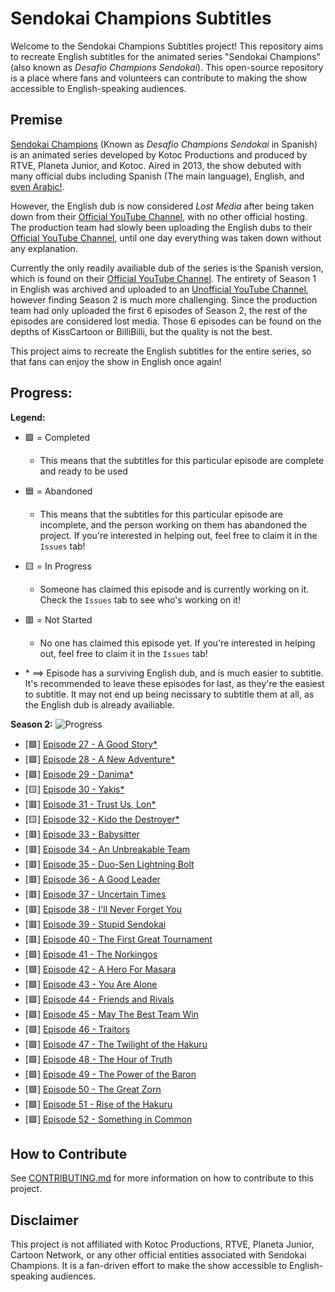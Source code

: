 # Sendokai Champions Subtitles 
Welcome to the Sendokai Champions Subtitles project! This repository aims to recreate English subtitles for the animated series "Sendokai Champions" (also known as *Desafio Champions Sendokai*). This open-source repository is a place where fans and volunteers can contribute to making the show accessible to English-speaking audiences.

## Premise 
[Sendokai Champions](http://www.sendokaichampions.com/) (Known as *Desafio Champions Sendokai* in Spanish) is an animated series developed by Kotoc Productions and produced by RTVE, Planeta Junior, and Kotoc. Aired in 2013, the show debuted with many official dubs including Spanish (The main language), English, and [even Arabic!](https://www.arabic-toons.com/m7arbi-sendokai-1434722187-11103.html#sets).

However, the English dub is now considered *Lost Media* after being taken down from their [Official YouTube Channel](https://www.youtube.com/@SendokaiChampionsEnglish), with no other official hosting. The production team had slowly been uploading the English dubs to their [Official YouTube Channel](https://www.youtube.com/@SendokaiChampionsEnglish), until one day everything was taken down without any explanation. 

Currently the only readily availiable dub of the series is the Spanish version, which is found on their [Official YouTube Channel](https://www.youtube.com/@SendokaiChampions). The entirety of Season 1 in English was archived and uploaded to an [Unofficial YouTube Channel](https://www.youtube.com/@sendokaichampions7678), however finding Season 2 is much more challenging. Since the production team had only uploaded the first 6 episodes of Season 2, the rest of the episodes are considered lost media. Those 6 episodes can be found on the depths of KissCartoon or BilliBilli, but the quality is not the best.

This project aims to recreate the English subtitles for the entire series, so that fans can enjoy the show in English once again! 

## Progress:

**Legend:**
- 🟩 = Completed
    - This means that the subtitles for this particular episode are complete and ready to be used
- 🟦 = Abandoned
    - This means that the subtitles for this particular episode are incomplete, and the person working on them has abandoned the project. If you're interested in helping out, feel free to claim it in the `Issues` tab!
- 🟨 = In Progress
    - Someone has claimed this episode and is currently working on it. Check the `Issues` tab to see who's working on it!
- 🟥 = Not Started
    - No one has claimed this episode yet. If you're interested in helping out, feel free to claim it in the `Issues` tab!

- \* $\implies$ Episode has a surviving English dub, and is much easier to subtitle. It's recommended to leave these episodes for last, as they're the easiest to subtitle. It may not end up being necissary to subtitle them at all, as the English dub is already availiable.


**Season 2:** ![Progress](https://img.shields.io/badge/Progress-57%25-blue?style=flat&logo=appveyor&logoColor=white&color=blue)
- [🟩] [Episode 27 - A Good Story*](./s2/en/27%20-%20A%20Good%20Story.en.srt)
- [🟩] [Episode 28 - A New Adventure*](./s2/en/28%20-%20A%20New%20Adventure.en.srt)
- [🟩] [Episode 29 - Danima*](./s2/en/29%20-%20Danima.en.srt)
- [🟨] [Episode 30 - Yakis*](./s2/en/30%20-%20Yakis.en.srt)
- [🟥] [Episode 31 - Trust Us, Lon*](./s2/en/31%20-%20Trust%20Us,%20Lon.en.srt)
- [🟨] [Episode 32 - Kido the Destroyer*](./s2/en/32%20-%20Kido%20the%20Destroyer.en.srt)
- [🟥] [Episode 33 - Babysitter](./s2/en/33%20-%20Babysitter.en.srt)
- [🟥] [Episode 34 - An Unbreakable Team](./s2/en/34%20-%20An%20Unbreakable%20Team.en.srt)
- [🟥] [Episode 35 - Duo-Sen Lightning Bolt](./s2/en/35%20-%20Duo-Sen%20Lightning%20Bolt.en.srt)
- [🟥] [Episode 36 - A Good Leader](./s2/en/36%20-%20A%20Good%20Leader.en.srt)
- [🟥] [Episode 37 - Uncertain Times](./s2/en/37%20-%20Uncertain%20Times.en.srt)
- [🟥] [Episode 38 - I'll Never Forget You](./s2/en/38%20-%20I'll%20Never%20Forget%20You.en.srt)
- [🟥] [Episode 39 - Stupid Sendokai](./s2/en/39%20-%20Stupid%20Sendokai.en.srt)
- [🟥] [Episode 40 - The First Great Tournament](./s2/en/40%20-%20The%20First%20Great%20Tournament.en.srt)
- [🟩] [Episode 41 - The Norkingos](./s2/en/41%20-%20The%20Norkingos.en.srt)
- [🟩] [Episode 42 - A Hero For Masara](./s2/en/42%20-%20A%20Hero%20For%20Masara.en.srt)
- [🟩] [Episode 43 - You Are Alone](./s2/en/43%20-%20You%20Are%20Alone.en.srt)
- [🟩] [Episode 44 - Friends and Rivals](./s2/en/44%20-%20Friends%20and%20Rivals.en.srt)
- [🟩] [Episode 45 - May The Best Team Win](./s2/en/45%20-%20May%20The%20Best%20Team%20Win.en.srt)
- [🟩] [Episode 46 - Traitors](./s2/en/46%20-%20Traitors.en.srt)
- [🟩] [Episode 47 - The Twilight of the Hakuru](./s2/en/47%20-%20The%20Twilight%20of%20the%20Hakuru.en.srt)
- [🟩] [Episode 48 - The Hour of Truth](./s2/en/48%20-%20The%20Hour%20of%20Truth.en.srt)
- [🟩] [Episode 49 - The Power of the Baron](./s2/en/49%20-%20The%20Power%20of%20the%20Baron.en.srt)
- [🟩] [Episode 50 - The Great Zorn](./s2/en/50%20-%20The%20Great%20Zorn.en.srt)
- [🟩] [Episode 51 - Rise of the Hakuru](./s2/en/51%20-%20Rise%20of%20the%20Hakuru.en.srt)
- [🟩] [Episode 52 - Something in Common](./s2/en/52%20-%20Something%20in%20Common.en.srt)


## How to Contribute

See [CONTRIBUTING.md](CONTRIBUTING.md) for more information on how to contribute to this project.


## Disclaimer

This project is not affiliated with Kotoc Productions, RTVE, Planeta Junior, Cartoon Network, or any other official entities associated with Sendokai Champions. It is a fan-driven effort to make the show accessible to English-speaking audiences.